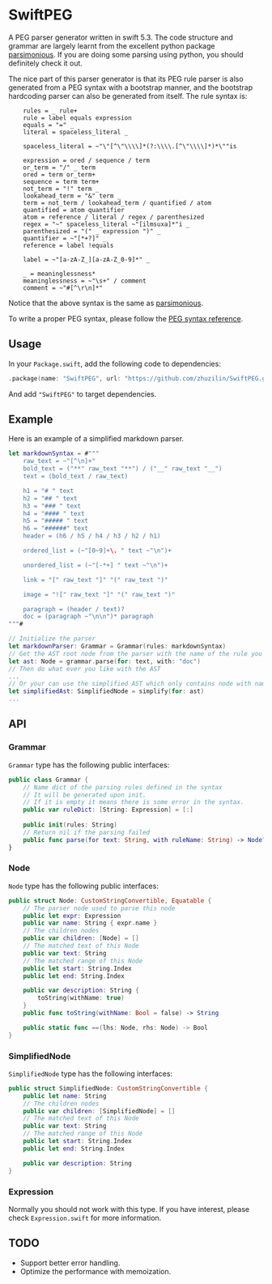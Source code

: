 # SwiftPEG

A PEG parser generator written in swift 5.3. The code structure and grammar are largely learnt from the excellent python package [parsimonious](https://github.com/erikrose/parsimonious). If you are doing some parsing using python, you should definitely check it out.

The nice part of this parser generator is that its PEG rule parser is also generated from a PEG syntax with a bootstrap manner, and the bootstrap hardcoding parser can also be generated from itself. The rule syntax is:

```
    rules = _ rule+
    rule = label equals expression
    equals = "=" _
    literal = spaceless_literal _

    spaceless_literal = ~"\"[^\"\\\\]*(?:\\\\.[^\"\\\\]*)*\""is

    expression = ored / sequence / term
    or_term = "/" _ term
    ored = term or_term+
    sequence = term term+
    not_term = "!" term _
    lookahead_term = "&" term _
    term = not_term / lookahead_term / quantified / atom
    quantified = atom quantifier
    atom = reference / literal / regex / parenthesized
    regex = "~" spaceless_literal ~"[ilmsuxa]*"i _
    parenthesized = "(" _ expression ")" _
    quantifier = ~"[*+?]" _
    reference = label !equals

    label = ~"[a-zA-Z_][a-zA-Z_0-9]*" _

    _ = meaninglessness*
    meaninglessness = ~"\s+" / comment
    comment = ~"#[^\r\n]*"
```

Notice that the above syntax is the same as [parsimonious](https://github.com/erikrose/parsimonious).

To write a proper PEG syntax, please follow the [PEG syntax reference](https://www.gnu.org/software/guile/manual/html_node/PEG-Syntax-Reference.html).

## Usage

In your `Package.swift`, add the following code to dependencies:

```swift
.package(name: "SwiftPEG", url: "https://github.com/zhuzilin/SwiftPEG.git", from: "0.1.0"),
```

And add `"SwiftPEG"` to target dependencies.

## Example

Here is an example of a simplified markdown parser.

```swift
let markdownSyntax = #"""
    raw_text = ~"[^\n]+"
    bold_text = ("**" raw_text "**") / ("__" raw_text "__")
    text = (bold_text / raw_text)

    h1 = "# " text
    h2 = "## " text
    h3 = "### " text
    h4 = "#### " text
    h5 = "##### " text
    h6 = "######" text
    header = (h6 / h5 / h4 / h3 / h2 / h1)

    ordered_list = (~"[0~9]+\. " text ~"\n")+

    unordered_list = (~"[-*+] " text ~"\n")+

    link = "[" raw_text "]" "(" raw_text ")"

    image = "![" raw_text "]" "(" raw_text ")"

    paragraph = (header / text)?
    doc = (paragraph ~"\n\n")* paragraph
"""#

// Initialize the parser
let markdownParser: Grammar = Grammar(rules: markdownSyntax)
// Get the AST root node from the parser with the name of the rule you defined in the syntax.
let ast: Node = grammar.parse(for: text, with: "doc")
// Then do what ever you like with the AST
...
// Or your can use the simplified AST which only contains node with named rule
let simplifiedAst: SimplifiedNode = simplify(for: ast)
...
```

## API

### Grammar

`Grammar` type has the following public interfaces:

```swift
public class Grammar {
    // Name dict of the parsing rules defined in the syntax
    // It will be generated upon init.
    // If it is empty it means there is some error in the syntax.
    public var ruleDict: [String: Expression] = [:]
    
    public init(rules: String)
    // Return nil if the parsing failed
    public func parse(for text: String, with ruleName: String) -> Node?
}
```

### Node

`Node` type has the following public interfaces:

```swift
public struct Node: CustomStringConvertible, Equatable {
    // The parser node used to parse this node
    public let expr: Expression
    public var name: String { expr.name }
    // The children nodes
    public var children: [Node] = []
    // The matched text of this Node
    public var text: String
    // The matched range of this Node
    public let start: String.Index
    public let end: String.Index

    public var description: String {
        toString(withName: true)
    }
    public func toString(withName: Bool = false) -> String

  	public static func ==(lhs: Node, rhs: Node) -> Bool
}
```

### SimplifiedNode

`SimplifiedNode` type has the following interfaces:

```swift
public struct SimplifiedNode: CustomStringConvertible {
    public let name: String
    // The children nodes
    public var children: [SimplifiedNode] = []
    // The matched text of this Node
    public var text: String
    // The matched range of this Node
    public let start: String.Index
    public let end: String.Index

    public var description: String
}
```

### Expression

Normally you should not work with this type. If you have interest, please check `Expression.swift` for more information.

## TODO

- Support better error handling.
- Optimize the performance with memoization.
